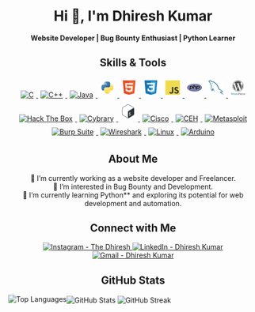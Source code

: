 <h1 align="center">Hi 👋, I'm Dhiresh Kumar</h1>

<p align="center">
  <strong>Website Developer | Bug Bounty Enthusiast | Python Learner</strong>
</p>

<!-- Skills and Tools Section -->
<h2 align="center">Skills & Tools</h2>
<p align="center">
  <a href="https://en.wikipedia.org/wiki/C_(programming_language)" target="_blank">
    <img src="https://upload.wikimedia.org/wikipedia/commons/thumb/1/18/C_Programming_Language.svg/570px-C_Programming_Language.svg.png?20201031132917" alt="C" height="30" style="margin: 5px;"/>
  </a>
  <a href="https://en.wikipedia.org/wiki/C%2B%2B" target="_blank">
    <img src="https://upload.wikimedia.org/wikipedia/commons/1/18/ISO_C%2B%2B_Logo.svg" alt="C++" height="30" style="margin: 5px;"/>
  </a>
  <a href="https://www.java.com" target="_blank">
    <img src="https://www.vectorlogo.zone/logos/java/java-icon.svg" alt="Java" height="30" style="margin: 5px;"/>
  </a>
  <a href="https://www.python.org" target="_blank">
    <img src="https://raw.githubusercontent.com/devicons/devicon/master/icons/python/python-original.svg" alt="Python" width="30" height="30" style="margin: 5px;"/>
  </a>
  <a href="https://www.w3.org/html/" target="_blank">
    <img src="https://raw.githubusercontent.com/devicons/devicon/master/icons/html5/html5-original.svg" alt="HTML5" width="30" height="30" style="margin: 5px;"/>
  </a>
  <a href="https://www.w3.org/Style/CSS/Overview.en.html" target="_blank">
    <img src="https://raw.githubusercontent.com/devicons/devicon/master/icons/css3/css3-original.svg" alt="CSS3" width="30" height="30" style="margin: 5px;"/>
  </a>
  <a href="https://developer.mozilla.org/en-US/docs/Web/JavaScript" target="_blank">
    <img src="https://raw.githubusercontent.com/devicons/devicon/master/icons/javascript/javascript-original.svg" alt="JavaScript" width="30" height="30" style="margin: 5px;"/>
  </a>
  <a href="https://www.php.net" target="_blank">
    <img src="https://raw.githubusercontent.com/devicons/devicon/master/icons/php/php-original.svg" alt="PHP" width="30" height="30" style="margin: 5px;"/>
  </a>
  <a href="https://www.mysql.com" target="_blank">
    <img src="https://raw.githubusercontent.com/devicons/devicon/master/icons/mysql/mysql-original.svg" alt="MySQL" width="30" height="30" style="margin: 5px;"/>
  </a>
  <a href="https://wordpress.org" target="_blank">
    <img src="https://raw.githubusercontent.com/devicons/devicon/master/icons/wordpress/wordpress-original.svg" alt="WordPress" width="30" height="30" style="margin: 5px;"/>
  </a>
  <a href="https://www.hackthebox.com" target="_blank">
    <img src="https://avatars.githubusercontent.com/u/31746234?s=280&v=4" alt="Hack The Box" width="30" height="30" style="margin: 5px;"/>
  </a>
  <a href="https://www.cybrary.it" target="_blank">
    <img src="https://avatars.githubusercontent.com/u/13155350?s=280&v=4" alt="Cybrary" width="30" height="30" style="margin: 5px;"/> 
  </a>
  <a href="https://www.gnu.org/software/bash/" target="_blank">
    <img src="https://raw.githubusercontent.com/devicons/devicon/master/icons/bash/bash-original.svg" alt="Bash" width="30" height="30" style="margin: 5px;"/>
  </a>
  <a href="https://www.cisco.com" target="_blank">
    <img src="https://static-00.iconduck.com/assets.00/cisco-icon-2048x2048-yvjuekbj.png" alt="Cisco" width="30" height="30" style="margin: 5px;"/>
  </a>
  <a href="https://www.eccouncil.org" target="_blank">
    <img src="https://m.eyeofriyadh.com/training/course_images/2019/03/213894c8472d9.png" alt="CEH" width="30" height="30" style="margin: 5px;"/>
  </a>
  <a href="https://www.metasploit.com" target="_blank">
    <img src="https://w7.pngwing.com/pngs/122/777/png-transparent-metasploit-project-penetration-test-security-hacker-computer-security-shellcode-ruby-blue-angle-logo.png" alt="Metasploit" height="30" style="margin: 5px;"/>
  </a>
  <a href="https://portswigger.net/burp" target="_blank">
    <img src="https://miro.medium.com/v2/resize:fit:710/0*FvyoEolATs1TVCy9.png" alt="Burp Suite" width="30" height="30" style="margin: 5px;"/>
  </a>
  <a href="https://www.wireshark.org" target="_blank">
    <img src="https://encrypted-tbn0.gstatic.com/images?q=tbn:ANd9GcQfzgAZpUPWyK4rOq_8VbyoLfSQ5FHTry9kmk6sOlTrzebC8RIOu9hdxgUaMmv3a3OqkQ8" alt="Wireshark" height="30" style="margin: 5px;"/>
  </a>
  <a href="https://www.linux.org" target="_blank">
    <img src="https://upload.wikimedia.org/wikipedia/commons/thumb/3/35/Tux.svg/1280px-Tux.svg.png" alt="Linux" height="30" style="margin: 5px;"/>
  </a>
  <a href="https://www.arduino.cc" target="_blank">
    <img src="https://camo.githubusercontent.com/f291ab881e7b284e6788559ce452a5aecb833d947503dbc3b33033bb7555e2c5/68747470733a2f2f63646e2e776f726c64766563746f726c6f676f2e636f6d2f6c6f676f732f61726475696e6f2d312e737667" alt="Arduino" height="30" style="margin: 5px;"/>
  </a>
</p>


<!-- About Me Section -->
<h2 align="center">About Me</h2>
<p align="center">
  👋 I’m currently working as a website developer and Freelancer.<br>
  👀 I’m interested in Bug Bounty and Development.<br>
  🌱 I’m currently learning Python** and exploring its potential for web development and automation.
</p>

<!-- Contact Section -->
<h2 align="center">Connect with Me</h2>
<p align="center">
  <a href="https://www.instagram.com/thedhiresh/" target="_blank" rel="noopener noreferrer">
    <img src="https://raw.githubusercontent.com/rahuldkjain/github-profile-readme-generator/master/src/images/icons/Social/instagram.svg" alt="Instagram - The Dhiresh" height="30" width="40" />
  </a>
  <a href="https://www.linkedin.com/in/dhiresh-kumar-b42b26308/" target="_blank" rel="noopener noreferrer">
    <img src="https://upload.wikimedia.org/wikipedia/commons/c/ca/LinkedIn_logo_initials.png" alt="LinkedIn - Dhiresh Kumar" height="30" width="30" />
  </a>
  <a href="mailto:kushwahadhiresh1@gmail.com" target="_blank" rel="noopener noreferrer">
    <img src="https://static-00.iconduck.com/assets.00/gmail-icon-1024x1024-09wrt8am.png" alt="Gmail - Dhiresh Kumar" height="30" width="30" />
  </a>
</p>

<!-- GitHub Stats Section -->
<h2 align="center">GitHub Stats</h2>
 <img align="left" src="https://github-readme-stats.vercel.app/api/top-langs?username=thedhiresh&show_icons=true&locale=en&layout=compact" alt="Top Languages" />
  <img align="center" src="https://github-readme-stats.vercel.app/api?username=thedhiresh&show_icons=true&locale=en" alt="GitHub Stats" />
  <img align="center" src="https://github-readme-streak-stats.herokuapp.com/?user=thedhiresh&" alt="GitHub Streak" />
